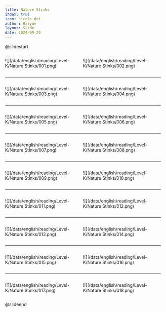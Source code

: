 ```yaml
---
title: Nature Stinks
index: true
icon: circle-dot
author: Haiyue
layout: Slide
date: 2024-09-20
---
```

 
@slidestart

<div style="display:flex">
<div style="flex:1">

![](/data/english/reading/Level-K/Nature Stinks/001.png)
</div>
<div style="flex:1">

![](/data/english/reading/Level-K/Nature Stinks/002.png)
</div>
</div>

---

<div style="display:flex">
<div style="flex:1">

![](/data/english/reading/Level-K/Nature Stinks/003.png)
</div>
<div style="flex:1">

![](/data/english/reading/Level-K/Nature Stinks/004.png)
</div>
</div>

---

<div style="display:flex">
<div style="flex:1">

![](/data/english/reading/Level-K/Nature Stinks/005.png)
</div>
<div style="flex:1">

![](/data/english/reading/Level-K/Nature Stinks/006.png)
</div>
</div>

---

<div style="display:flex">
<div style="flex:1">

![](/data/english/reading/Level-K/Nature Stinks/007.png)
</div>
<div style="flex:1">

![](/data/english/reading/Level-K/Nature Stinks/008.png)
</div>
</div>

---

<div style="display:flex">
<div style="flex:1">

![](/data/english/reading/Level-K/Nature Stinks/009.png)
</div>
<div style="flex:1">

![](/data/english/reading/Level-K/Nature Stinks/010.png)
</div>
</div>

---

<div style="display:flex">
<div style="flex:1">

![](/data/english/reading/Level-K/Nature Stinks/011.png)
</div>
<div style="flex:1">

![](/data/english/reading/Level-K/Nature Stinks/012.png)
</div>
</div>

---

<div style="display:flex">
<div style="flex:1">

![](/data/english/reading/Level-K/Nature Stinks/013.png)
</div>
<div style="flex:1">

![](/data/english/reading/Level-K/Nature Stinks/014.png)
</div>
</div>

---

<div style="display:flex">
<div style="flex:1">

![](/data/english/reading/Level-K/Nature Stinks/015.png)
</div>
<div style="flex:1">

![](/data/english/reading/Level-K/Nature Stinks/016.png)
</div>
</div>

---

<div style="display:flex">
<div style="flex:1">

![](/data/english/reading/Level-K/Nature Stinks/017.png)
</div>
<div style="flex:1">

![](/data/english/reading/Level-K/Nature Stinks/018.png)
</div>
</div>

@slideend